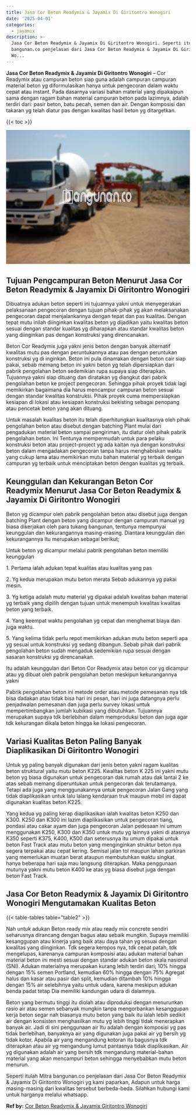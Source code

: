 ```yaml
---
title: Jasa Cor Beton Readymix & Jayamix Di Giritontro Wonogiri
date: '2025-04-01'
categories:
  - jayamix
description: >-
  Jasa Cor Beton Readymix & Jayamix Di Giritontro Wonogiri. Seperti itulah Mitra
  bangunan.co penjelasan dari Jasa Cor Beton Readymix & Jayamix Di Giritontro
  Wo...
---
```


**Jasa Cor Beton Readymix & Jayamix Di Giritontro Wonogiri** – Cor Readymix atau campuran beton siap guna adalah campuran campuran material beton yg diformulasikan hanya untuk pengecoran dalam waktu cepat atau instant. Pada dasarnya variasi bahan material yang dipakaipun sama dengan ragam bahan material campuran beton pada lazimnya, adalah terdiri dari: pasir beton, batu pecah, semen dan air. Dengan komposisi dan takaran yg telah diatur pas dengan kwalitas hasil beton yg ditargetkan.

{{< toc >}}

![Jasa Cor Beton Readymix & Jayamix Di Giritontro Wonogiri](/images/jasa-cor-readymix-33.png)

## Tujuan Pengcampuran Beton Menurut Jasa Cor Beton Readymix & Jayamix Di Giritontro Wonogiri

Dibuatnya adukan beton seperti ini tujuannya yakni untuk menyegerakan pelaksanaan pengecoran dengan tujuan pihak-pihak yg akan melaksanakan pengecoran dapat menjalankannya dengan tepat dan pas kualitas. Dengan tepat mutu inilah diinginkan kwalitas beton yg dijadikan yaitu kwalitas beton sesuai dengan standar kualitas yg diharapkan atau standar kwalitas beton yang diinginkan pas dengan konstruksi yang direncanakan.

Beton Cor Readymix juga yakni jenis beton dengan banyak alternatif kwalitas mutu pas dengan peruntukannya atau pas dengan peruntukan konstruksi yg di inginkan. Beton ini pula dinamakan dengan beton cair siap pakai, sebab memang beton ini yakni beton yg telah dipersiapkan dari pabrik pengolahan beton sedemikian rupa supaya siap diterapkan. Tujuannya yakni siap dituang dan diratakan yg diangkut dari pabrik pengolahan beton ke project pengecoran. Sehingga pihak proyek tidak lagi memikirkan bagaimana dia harus mencampur campuran beton sesuai dengan standar kwalitas konstruksi. Pihak proyek cuma mempersiapkan kesiapan di lokasi atau kesiapan konstruksi bekisting sebagai penopang atau pencetak beton yang akan dituang.

Untuk masalah kualitas beton itu telah diperhitungkan kualitasnya oleh pihak pengolahan beton atau disebut dengan batching Plant mulai dari pengadukan material beton sampai pengiriman, itu diatur oleh pihak pabrik pengolahan beton. Ini Tentunya mempermudah untuk para pelaku konstruksi beton atau project-project yg ada kaitan nya dengan konstruksi beton dalam mengadakan pengecoran tanpa harus menghabiskan waktu yang cukup lama atau memikirkan mutu bahan material yg terbaik dengan campuran yg terbaik untuk menciptakan beton dengan kualitas yg terbaik.

## Keunggulan dan Kekurangan Beton Cor Readymix Menurut Jasa Cor Beton Readymix & Jayamix Di Giritontro Wonogiri

Beton yg dicampur oleh pabrik pengolahan beton atau disebut juga dengan batching Plant dengan beton yang dicampur dengan campuran manual yg biasa dikerjakan oleh para tukang bangunan, tentunya mempunyai keunggulan dan kekurangannya masing-masing. Diantara keunggulan dan kekurangannya Itu merupakan sebagai berikut;

Untuk beton yg dicampur melalui pabrik pengolahan beton memiliki keunggulan

1\. Pertama ialah adukan tepat kualitas atau kualitas yang pas

2\. Yg kedua merupakan mutu beton merata Sebab adukannya yg pakai mesin.

3\. Yg ketiga adalah mutu material yg dipakai adalah kwalitas bahan material yg terbaik yang dipilih dengan tujuan untuk menempuh kwalitas kwalitas beton yang terbaik.

4\. Yang keempat waktu pengolahan yg cepat dan menghemat biaya dan juga waktu.

5\. Yang kelima tidak perlu repot memikirkan adukan mutu beton seperti apa yg sesuai untuk konstruksi yg sedang dibangun. Sebab pihak dari pabrik pengolahan beton sudah mengaduk sedemikian rupa sesuai dengan sasaran konstruksi yg direncanakan.

Itu adalah keunggulan dari Beton Cor Readymix atau beton cor yg dicampur atau yg dibuat oleh pabrik pengolahan beton meskipun kekurangannya yakni

Pabrik pengolahan beton ini metode order atau metode pemesanan nya tdk bisa dadakan atau tidak bisa hari ini pesan, hari ini juga datangnya perlu penjadwalan pemesanan dan juga perlu survey lokasi untuk mempertimbangkan jumlah kubikasi yang dibutuhkan. Tujuannya merupakan supaya tdk berlebihan dalam memproduksi beton dan juga agar tdk kekurangan dikala beton hingga ke lokasi pengecoran.

## Variasi Kualitas Beton Paling Banyak Diaplikasikan Di Giritontro Wonogiri

Untuk yg paling banyak digunakan dari jenis beton yakni ragam kualitas beton struktural yaitu mutu beton K225. Kwalitas beton K 225 ini yakni mutu beton yg biasa digunakan untuk pengecoran dak rumah atau dak lantai 2 ke atas sebab memang diperuntukan untuk pengecoran dak terutamanya. Tetapi ada juga yang menggunakannya untuk pengecoran Jalan Gang yang tidak diaplikasikan untuk lalu lalang kendaraan truk maupun mobil ini dapat digunakan kualitas beton K225.

Yang kedua yg paling kerap diaplikasikan ialah kwalitas beton K250 dan K300. K250 dan K300 ini lazim diaplikasikan untuk pengecoran tiang, pondasi atau cakar ayam dan juga pengecoran Jalan pedesaan ini umum menggunakan K250, K300 dan K350 untuk mutu yg lainnya yakni di atasnya K350 seperti K375, K400, K500 dan seterusnya itu umum dipakai untuk beton Fast Track atau mutu beton yang menginginkan struktur beton nya segera terpakai atau cepat kering. Semisal jalan tol maupun lahan parkiran yang memerlukan muatan berat ataupun membutuhkan waktu singkat hanya beberapa hari saja mau langsung diterapkan. Maka penggunaan mutunya yakni mutu beton K400 ke atas yg biasa disebut juga dengan beton Fast Track.

## Jasa Cor Beton Readymix & Jayamix Di Giritontro Wonogiri Mengutamakan Kualitas Beton

{{< table-tables table="table2" >}}

Nah untuk adukan Beton ready mix atau ready mix concrete sendiri seharusnya dirancang dengan bagus atau sebaik mungkin. Supaya memiliki kesanggupan atau kinerja yang baik atau daya tahan yg sesuai dengan kwalitas yang diinginkan. Tdk segera keropos nya, tdk cepat patah, tdk mengelupas, karenanya campuran komposisi atau adukan material bahan material beton ini mesti sesuai dengan standar adukan beton skala nasional (SNI). Adukan materialnya merupakan kurang lebih terdiri dari; 10% hingga dengan 15% semen Portland, kemudian 60% hingga dengan 75% Agregat halus dan kasar atau pasir dan split, kemudian ditambah 10% hingga dengan 15% air selebihnya yaitu untuk udara, karena meskipun adukan benda padat tetap Dia memiliki kandungan udara di dalamnya.

Beton yang bermutu tinggi itu diolah atau diproduksi dengan menurunkan rasio air atau semen sebanyak mungkin tanpa mengorbankan kesanggupan kerja beton segar nah biasanya mutu beton yang baik itu ialah lebih sedikit air dengan konsisten menghasilkan mutu yg lebih tinggi tidak menerapkan banyak air. Jadi di sini penggunaan air Itu adalah dengan komposisi yg pas tidak berlebihan, banyaknya air yang digunakan juga pakai air yg bersih yg tidak kotor. Apabila air yang mengandung kotoran itu bagusnya tdk diterapkan atau air yg mengandung lumut pantasnya tidak diaplikasikan. Air yg digunakan adalah air yang bersih tdk mengandung material-bahan material yang akan mencampuri beton sehingga menyebabkan mutu beton menurun.

Seperti itulah Mitra bangunan.co penjelasan dari Jasa Cor Beton Readymix & Jayamix Di Giritontro Wonogiri yg kami paparkan, Adapun untuk harga masing-masing dari kwalitas tersebut berbeda-beda. Silahkan hubungi kami untuk harganya melalui whatsapp.

**Ref by:** [Cor Beton Readymix & Jayamix Giritontro Wonogiri](https://id.wikipedia.org/wiki/Cor)
